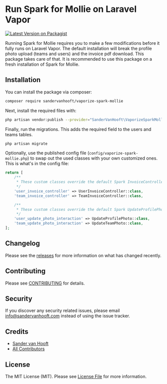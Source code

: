 # Run Spark for Mollie on Laravel Vapor

[![Latest Version on Packagist](https://img.shields.io/packagist/v/sandervanhooft/vaporize-spark-mollie.svg?style=flat-square)](https://packagist.org/packages/sandervanhooft/vaporize-spark-mollie)

Running Spark for Mollie requires you to make a few modifications before it fully runs on Laravel Vapor.
The default installation will break the profile photo upload (teams and users) and the invoice pdf download.
This package takes care of that. It is recommended to use this package on a fresh installation of Spark for Mollie. 
 
## Installation

You can install the package via composer:

```bash
composer require sandervanhooft/vaporize-spark-mollie
```

Next, install the required files with:

```bash
php artisan vendor:publish --provider="SanderVanHooft\VaporizeSparkMollie\VaporizeSparkMollieServiceProvider" --force
```

Finally, run the migrations. This adds the required field to the users and teams tables.

```bash
php artisan migrate
```

Optionally, use the published config file (`config/vaporize-spark-mollie.php`) to swap out the used classes with your own customized ones.
This is what's in the config file:

```php
return [
    /**
     * These custom classes override the default Spark InvoiceController classes.
     */
    'user_invoice_controller' => UserInvoiceController::class,
    'team_invoice_controller' => TeamInvoiceController::class,

    /**
     * These custom classes override the default Spark UpdateProfilePhoto and UpdateTeamPhoto interactions.
     */
    'user_update_photo_interaction' => UpdateProfilePhoto::class,
    'team_update_photo_interaction' => UpdateTeamPhoto::class,
];
```

## Changelog

Please see the [releases](https://www.github.com/sandervanhooft/vaporize-spark-mollie/releases) for more information on what has changed recently.

## Contributing

Please see [CONTRIBUTING](CONTRIBUTING.md) for details.

## Security

If you discover any security related issues, please email info@sandervanhooft.com instead of using the issue tracker.

## Credits

- [Sander van Hooft](https://github.com/sandervanhooft)
- [All Contributors](../../contributors)

## License

The MIT License (MIT). Please see [License File](LICENSE.md) for more information.
